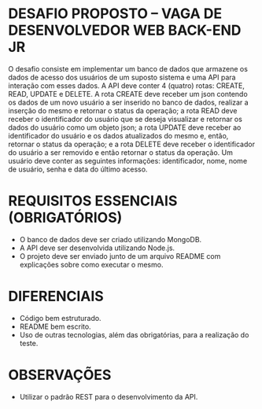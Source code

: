 # DESAFIO PROPOSTO – VAGA DE DESENVOLVEDOR WEB BACK-END JR

O desafio consiste em implementar um banco de dados que armazene os dados de acesso dos usuários de um suposto sistema e uma API para interação com esses dados. A API deve conter 4 (quatro) rotas: CREATE, READ, UPDATE e DELETE. A rota CREATE deve receber um json contendo os dados de um novo usuário a ser inserido no banco de dados, realizar a inserção do mesmo e retornar o status da operação; a rota READ deve receber o identificador do usuário que se deseja visualizar e retornar os dados do usuário como um objeto json; a rota UPDATE deve receber ao identificador do usuário e os dados atualizados do mesmo e, então, retornar o status da operação; e a rota DELETE deve receber o identificador do usuário a ser removido e então retornar o status da operação. Um usuário deve conter as seguintes informações: identificador, nome, nome de usuário, senha e data do último acesso.


# REQUISITOS ESSENCIAIS (OBRIGATÓRIOS)

* O banco de dados deve ser criado utilizando MongoDB.
* A API deve ser desenvolvida utilizando Node.js.
* O projeto deve ser enviado junto de um arquivo README com explicações sobre como
executar o mesmo.

# DIFERENCIAIS

* Código bem estruturado.
* README bem escrito.
* Uso de outras tecnologias, além das obrigatórias, para a realização do teste.

# OBSERVAÇÕES

* Utilizar o padrão REST para o desenvolvimento da API.
